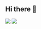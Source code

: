 ## Hi there 👋

<img src="https://capsule-render.vercel.app/api?type=rounded&color=ff5733&height=150&section=header&text=안녕하세요&fontColor=ffffff&fontSize=30" />
<img src="https://capsule-render.vercel.app/api?type=square&color=33c1ff&height=150&section=footer&text=안녕하세요&fontColor=000000&fontSize=30" />

